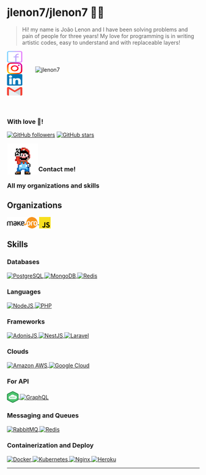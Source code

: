 # jlenon7/jlenon7 👨‍🎨

> Hi! my name is João Lenon and I have been solving problems and pain of people for three years!
> My love for programming is in writing artistic codes, easy to understand and with replaceable layers!

<img src="https://github-readme-stats.vercel.app/api?username=jlenon7&show_icons=true&theme=dracula&locale=en" alt="jlenon7" width="400px" align="right" hspace="30px" vspace="40px"/>

<p>
  <p>
  <a href="https://www.facebook.com/joao.lenon.779" target="_blank">
    <img align="center" src="./.github/icons/facebook.svg" alt="jlenon7" height="30" width="40" />
  </a>

  <a href="https://www.instagram.com/lenonsec/" target="_blank">
    <img align="center" src="./.github/icons/instagram.svg" alt="jlenon7" height="30" width="40" />
  </a>

  <a href="https://www.linkedin.com/in/jo%C3%A3o-lenon-873480194/" target="_blank">
    <img align="center" src="./.github/icons/linkedin.svg" alt="jlenon7" height="30" width="40" />
  </a>

  <a href="mailto:lenonSec7@gmail.com?subject=Hello%20again" target="_blank">
    <img align="center" src="./.github/icons/gmail.svg" alt="jlenon7" height="30" width="40" />
  </a>
  </p>
</p>

<br>

<h3>With love 💙!</h3> 

[![GitHub followers](https://img.shields.io/github/followers/jlenon7.svg?style=social&label=Follow&maxAge=2592000)](https://github.com/jlenon7?tab=followers)
[![GitHub stars](https://img.shields.io/github/stars/secjs/core.svg?style=social&label=Star&maxAge=2592000)](https://github.com/secjs/core/stargazers/)

<img src="./.github/mario.png" width="80px" align="left" hspace="1px" vspace="1px">

<br>
<br>

### Contact me!
### All my organizations and skills

## Organizations

<a href="https://github.com/makeproteam" target="_blank">
    <img align="center" src="./.github/icons/makepro.png" alt="Make.pro" height="30" width="80" />
</a>

<a href="https://github.com/SecJS" target="_blank">
    <img align="center" src="./.github/icons/javascript.png" alt="SecJS" height="30" width="30" />
</a>

## Skills

<h3>Databases</h3>

<a href="https://www.postgresql.org/" target="_blank">
    <img align="center" src="https://www.vectorlogo.zone/logos/postgresql/postgresql-icon.svg" alt="PostgreSQL" height="30" width="30" />
</a>

<a href="https://www.mongodb.com/" target="_blank">
    <img align="center" src="https://www.vectorlogo.zone/logos/mongodb/mongodb-icon.svg" alt="MongoDB" height="30" width="30" />
</a>

<a href="https://redis.io/" target="_blank">
    <img align="center" src="https://www.vectorlogo.zone/logos/redis/redis-icon.svg" alt="Redis" height="30" width="30" />
</a>

<h3>Languages</h3>

<a href="https://nodejs.org/en/" target="_blank">
    <img align="center" src="https://www.vectorlogo.zone/logos/nodejs/nodejs-icon.svg" alt="NodeJS" height="30" width="30" />
</a>

<a href="https://www.php.net/manual/pt_BR/intro-whatis.php" target="_blank">
    <img align="center" src="https://www.vectorlogo.zone/logos/php/php-icon.svg" alt="PHP" height="40" width="40" />
</a>

<h3>Frameworks</h3>

<a href="https://adonisjs.com/" target="_blank">
    <img align="center" src="https://adonisjs.com/images/favicons/favicon-196x196.png" alt="AdonisJS" height="30" width="30" />
</a>

<a href="https://nestjs.com/" target="_blank">
    <img align="center" src="https://www.vectorlogo.zone/logos/nestjs/nestjs-icon.svg" alt="NestJS" height="30" width="30" />
</a>

<a href="https://laravel.com/" target="_blank">
    <img align="center" src="https://www.vectorlogo.zone/logos/laravel/laravel-icon.svg" alt="Laravel" height="30" width="30" />
</a>

<h3>Clouds</h3>

<a href="https://aws.amazon.com/en/" target="_blank">
    <img align="center" src="https://www.vectorlogo.zone/logos/amazon_aws/amazon_aws-icon.svg" alt="Amazon AWS" height="30" width="30" />
</a>

<a href="https://cloud.google.com/" target="_blank">
    <img align="center" src="https://www.vectorlogo.zone/logos/google_cloud/google_cloud-icon.svg" alt="Google Cloud" height="30" width="30" />
</a>

<h3>For API</h3>

<a href="https://becode.com.br/o-que-e-api-rest-e-restful/" target="_blank">
    <img align="center" src="./.github/icons/rest.png" alt="Rest" height="30" width="30" />
</a>

<a href="https://graphql.org/" target="_blank">
    <img align="center" src="https://www.vectorlogo.zone/logos/graphql/graphql-icon.svg" alt="GraphQL" height="30" width="30" />
</a>

<h3>Messaging and Queues</h3>

<a href="https://www.rabbitmq.com/" target="_blank">
    <img align="center" src="https://www.vectorlogo.zone/logos/rabbitmq/rabbitmq-icon.svg" alt="RabbitMQ" height="30" width="30" />
</a>

<a href="https://redis.io/" target="_blank">
    <img align="center" src="https://www.vectorlogo.zone/logos/redis/redis-icon.svg" alt="Redis" height="30" width="30" />
</a>

<h3>Containerization and Deploy</h3>

<a href="https://www.docker.com/" target="_blank">
    <img align="center" src="https://www.vectorlogo.zone/logos/docker/docker-icon.svg" alt="Docker" height="40" width="40" />
</a>

<a href="https://kubernetes.io/en/" target="_blank">
    <img align="center" src="https://www.vectorlogo.zone/logos/kubernetes/kubernetes-icon.svg" alt="Kubernetes" height="30" width="30" />
</a>

<a href="https://nginx.org/en/" target="_blank">
    <img align="center" src="https://www.vectorlogo.zone/logos/nginx/nginx-icon.svg" alt="Nginx" height="30" width="30" />
</a>

<a href="https://www.heroku.com/" target="_blank">
    <img align="center" src="https://www.vectorlogo.zone/logos/heroku/heroku-icon.svg" alt="Heroku" height="30" width="30" />
</a>

---
